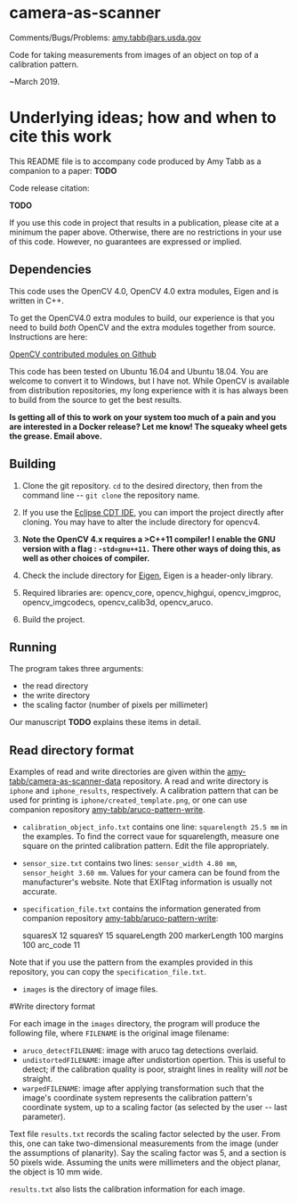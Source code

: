 # camera-as-scanner


Comments/Bugs/Problems: amy.tabb@ars.usda.gov

Code for taking measurements from images of an object on top of a calibration pattern.

~March 2019.  


# Underlying ideas; how and when to cite this work

This README file is to accompany code produced by Amy Tabb as a companion to a paper:
**TODO**


Code release citation:

**TODO**


If you use this code in project that results in a publication, please cite at a minimum the paper above.  Otherwise, there are no restrictions in your use of this code.  However, no guarantees are expressed or implied.

## Dependencies

This code uses the OpenCV 4.0, OpenCV 4.0 extra modules, Eigen and is written in C++.

To get the OpenCV4.0 extra modules to build, our experience is that you need to build *both* OpenCV and the extra modules together from source.  Instructions are here:

[OpenCV contributed modules on Github](https://github.com/opencv/opencv_contrib)

This code has been tested on Ubuntu 16.04 and Ubuntu 18.04.  You are welcome to convert it to Windows, but I have not.  While OpenCV is available from distribution repositories, my long experience with it is has always been to build from the source to get the best results.

**Is getting all of this to work on your system too much of a pain and you are interested in a Docker release?  Let me know!  The squeaky wheel gets the grease.  Email above.**

## Building 


 1. Clone the git repository.  `cd` to the desired directory, then from the command line  -- ` git clone ` the repository name.
 
 2. If you use the [Eclipse CDT IDE](https://www.eclipse.org/cdt/), you can import the project directly after cloning.  You may have to alter the include directory for opencv4.  

2. **Note the OpenCV 4.x requires a >C++11 compiler!  I enable the GNU version with a flag : `-std=gnu++11.`  There other ways of doing this, as well as other choices of compiler.**

3.  Check the include directory for [Eigen](https://eigen.tuxfamily.org/index.php?title=Main_Page), Eigen is a header-only library. 

4. Required libraries are: opencv_core, opencv_highgui, opencv_imgproc, opencv_imgcodecs, opencv_calib3d, opencv_aruco.

5. Build the project.


## Running

The program takes three arguments: 
- the read directory
- the write directory
- the scaling factor (number of pixels per millimeter)

Our manuscript **TODO** explains these items in detail.

## Read directory format

Examples of read and write directories are given within the [amy-tabb/camera-as-scanner-data](https://github.com/amy-tabb/camera-as-scanner-data) repository.  A read and write directory is `iphone` and `iphone_results`, respectively.  A calibration pattern that can be used for printing is `iphone/created_template.png`, or one can use companion repository [amy-tabb/aruco-pattern-write](https://github.com/amy-tabb/aruco-pattern-write).  

- `calibration_object_info.txt` contains one line: `squarelength 25.5 mm` in the examples.  To find the correct vaue for squarelength, measure one square on the printed calibration pattern.  Edit the file appropriately.
- `sensor_size.txt` contains two lines: `sensor_width 4.80 mm`, `sensor_height 3.60 mm`.  Values for your camera can be found from the manufacturer's website.  Note that EXIFtag information is usually not accurate.
- `specification_file.txt` contains the information generated from companion repository [amy-tabb/aruco-pattern-write](https://github.com/amy-tabb/aruco-pattern-write):

	
	squaresX 12
	squaresY 15
	squareLength 200
	markerLength 100
	margins 100
	arc_code 11
	

Note that if you use the pattern from the examples provided in this repository, you can copy the `specification_file.txt`.
-  `images` is the directory of image files.

#Write directory format

For each image in the `images` directory, the program will produce the following file, where `FILENAME` is the original image filename:

- `aruco_detectFILENAME`: image with aruco tag detections overlaid.
- `undistortedFILENAME`: image after undistortion opertion.  This is useful to detect; if the calibration quality is poor, straight lines in reality will *not* be straight.
- `warpedFILENAME`: image after applying transformation such that the image's coordinate system represents the calibration pattern's coordinate system, up to a scaling factor (as selected by the user -- last parameter). 

Text file `results.txt` records the scaling factor selected by the user.  From this, one can take two-dimensional measurements from the image (under the assumptions of planarity).  Say the scaling factor was 5, and a section is 50 pixels wide.  Assuming the units were millimeters and the object planar, the object is 10 mm wide.

`results.txt` also lists the calibration information for each image.

